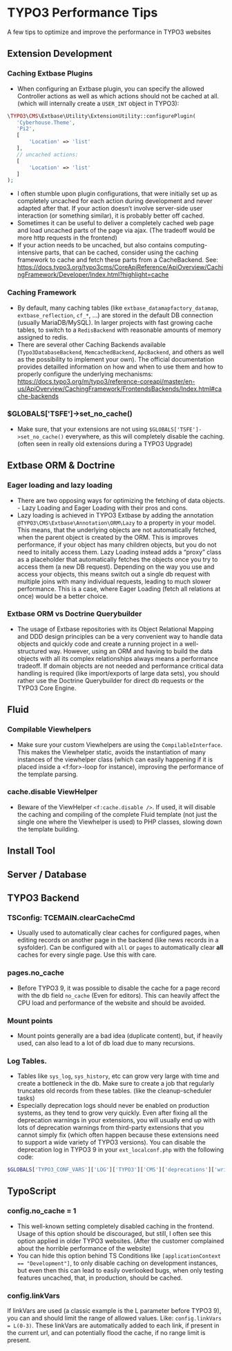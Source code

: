 # TYPO3 Performance Tips
A few tips to optimize and improve the performance in TYPO3 websites

## Extension Development
### Caching Extbase Plugins
+ When configuring an Extbase plugin, you can specify the allowed Controller actions as well as which actions should not be cached at all. (which will internally create a `USER_INT` object in TYPO3):

``` php
\TYPO3\CMS\Extbase\Utility\ExtensionUtility::configurePlugin(
   'Cyberhouse.Theme',
   'Pi2',
   [
       'Location' => 'list'
   ],
   // uncached actions:
   [
       'Location' => 'list'
   ]
);
```
+ I often stumble upon plugin configurations, that were initially set up as completely uncached for each action during development and never adapted after that. If your action doesn’t involve server-side user interaction (or something similar), it is probably better off cached.
+ Sometimes it can be useful to deliver a completely cached web page and load uncached parts of the page via ajax. (The tradeoff would be more http requests in the frontend)
+ If your action needs to be uncached, but also contains computing-intensive parts, that can be cached, consider using the caching framework to cache and fetch these parts from a CacheBackend. See: https://docs.typo3.org/typo3cms/CoreApiReference/ApiOverview/CachingFramework/Developer/Index.html?highlight=cache

### Caching Framework
+ By default, many caching tables (like `extbase_datamapfactory_datamap`, `extbase_reflection`, `cf_*`, …) are stored in the default DB connection (usually MariaDB/MySQL). In larger projects with fast growing cache tables, to switch to a `RedisBackend` with reasonable amounts of memory assigned to redis.
+ There are several other Caching Backends available (`Typo3DatabaseBackend`, `MemcachedBackend`, `ApcBackend`, and others as well as the possibility to implement your own). The official documentation provides detailled information on how and when to use them and how to properly configure the underlying mechanisms:
https://docs.typo3.org/m/typo3/reference-coreapi/master/en-us/ApiOverview/CachingFramework/FrontendsBackends/Index.html#cache-backends

### $GLOBALS['TSFE']->set_no_cache()
+ Make sure, that your extensions are not using `$GLOBALS['TSFE']->set_no_cache()` everywhere, as this will completely disable the caching. (often seen in really old extensions during a TYPO3 Upgrade)

## Extbase ORM & Doctrine
### Eager loading and lazy loading
+ There are two opposing ways for optimizing the fetching of data objects. - Lazy Loading and Eager Loading with their pros and cons.
+ Lazy loading is achieved in TYPO3 Extbase by adding the annotation `@TYPO3\CMS\Extbase\Annotation\ORM\Lazy` to a property in your model. This means, that the underlying objects are not automatically fetched, when the parent object is created by the ORM. This is improves performance, if your object has many children objects, but you do not need to initally access them. Lazy Loading instead adds a “proxy” class as a placeholder that automatically fetches the objects once you try to access them (a new DB request). Depending on the way you use and access your objects, this means switch out a single db request with multiple joins with many individual requests, leading to much slower performance. This is a case, where Eager Loading (fetch all relations at once) would be a better choice. 

### Extbase ORM vs Doctrine Querybuilder
+ The usage of Extbase repositories with its Object Relational Mapping and DDD design principles can be a very convenient way to handle data objects and quickly code and create a running project in a well-structured way. However, using an ORM and having to build the data objects with all its complex relationships always means a performance tradeoff. If domain objects are not needed and performance critical data handling is required (like import/exports of large data sets), you should rather use the Doctrine Querybuilder for direct db requests or the TYPO3 Core Engine.

## Fluid
### Compilable Viewhelpers
+ Make sure your custom Viewhelpers are using the `CompilableInterface`. This makes the Viewhelper static, avoids the instantiation of many instances of the viewhelper class (which can easily happening if it is placed inside a <f:for>-loop for instance), improving the performance of the template parsing.

### cache.disable ViewHelper
+ Beware of the ViewHelper `<f:cache.disable />`. If used, it will disable the caching and compiling of the complete Fluid template (not just the single one where the Viewhelper is used) to PHP classes, slowing down the template building.

## Install Tool


## Server / Database


## TYPO3 Backend
### TSConfig: TCEMAIN.clearCacheCmd
+ Usually used to automatically clear caches for configured pages, when editing records on another page in the backend (like news records in a sysfolder).
Can be configured with `all` or `pages` to automatically clear **all** caches for every single page. Use this with care. 

### pages.no_cache
+ Before TYPO3 9, it was possible to disable the cache for a page record with the db field `no_cache` (Even for editors). This can heavily affect the CPU load and performance of the website and should be avoided. 

### Mount points
+ Mount points generally are a bad idea (duplicate content), but, if heavily used, can also lead to a lot of db load due to many recursions. 

### Log Tables.
+ Tables like `sys_log`, `sys_history`, etc can grow very large with time and create a bottleneck in the db. Make sure to create a job that regularly truncates old records from these tables. (like the cleanup-scheduler tasks)	
+ Especially deprecation logs should never be enabled on production systems, as they tend to grow very quickly. Even after fixing all the deprecation warnings in your extensions, you will usually end up with lots of deprecation warnings from third-party extensions that you cannot simply fix (which often happen because these extensions need to support a wide variety of TYPO3 versions). 
You can disable the deprecation log in TYPO3 9 in your `ext_localconf.php` with the following code:

``` php
$GLOBALS['TYPO3_CONF_VARS']['LOG']['TYPO3']['CMS']['deprecations']['writerConfiguration'][\TYPO3\CMS\Core\Log\LogLevel::NOTICE] = [];
```

## TypoScript
### config.no_cache = 1
+ This well-known setting completely disabled caching in the frontend. Usage of this option should be discouraged, but still, I often see this option applied in older TYPO3 websites. (After the customer complained about the horrible performance of the website)
+ You can hide this option behind TS Conditions like `[applicationContext == "Development"]`, to only disable caching on development instances, but even then this can lead to easily overlooked bugs, when only testing features uncached, that, in production, should be cached.

### config.linkVars 
If linkVars are used (a classic example is the L parameter before TYPO3 9), you can and should limit the range of allowed values. Like: `config.linkVars = L(0-3)`. These linkVars are automatically added to each link, if present in the current url, and can potentially flood the cache, if no range limit is present.


